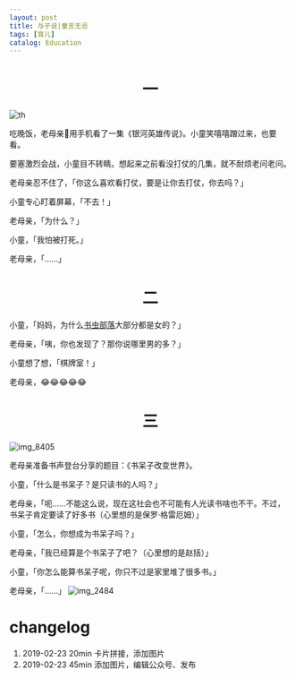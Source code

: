```yaml
---
layout: post
title: 与子说|童言无忌
tags: [育儿]
catalog: Education
---
```

# <center> 一

![th](https://user-images.githubusercontent.com/23351109/53287103-a5fc6a00-37b2-11e9-8395-753eb753098f.jpeg)

吃晚饭，老母亲用手机看了一集《银河英雄传说》。小童笑嘻嘻蹭过来，也要看。

要塞激烈会战，小童目不转睛。想起来之前看没打仗的几集，就不耐烦老问老问。

老母亲忍不住了，「你这么喜欢看打仗，要是让你去打仗，你去吗？」

小童专心盯着屏幕，「不去！」

老母亲，「为什么？」

小童，「我怕被打死。」

老母亲，「......」

# <center> 二

小童，「妈妈，为什么[书虫部落](https://mp.weixin.qq.com/mp/profile_ext?action=home&__biz=MjM5NDQxMDk2Mg==&scene=124#wechat_redirect)大部分都是女的？」

老母亲，「咦，你也发现了？那你说哪里男的多？」

小童想了想，「棋牌室！」

老母亲，😂😂😂😂😂

# <center> 三
![img_8405](https://user-images.githubusercontent.com/23351109/53287263-9da52e80-37b4-11e9-9aba-7e5cf0bf8a1a.jpg)

老母亲准备书声登台分享的题目：《书呆子改变世界》。

小童，「什么是书呆子？是只读书的人吗？」

老母亲，「呃......不能这么说，现在这社会也不可能有人光读书啥也不干。不过，书呆子肯定要读了好多书（心里想的是保罗·格雷厄姆）」

小童，「怎么，你想成为书呆子吗？」

老母亲，「我已经算是个书呆子了吧？（心里想的是赵括）」

小童，「你怎么能算书呆子呢，你只不过是家里堆了很多书。」

老母亲，「......」
![img_2484](https://user-images.githubusercontent.com/23351109/53287165-3aff6300-37b3-11e9-82f5-890bea0097f0.JPG)

# changelog

1. 2019-02-23 20min 卡片拼接，添加图片
2. 2019-02-23 45min 添加图片，编辑公众号、发布
